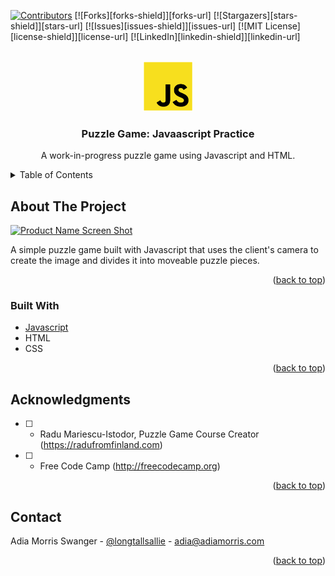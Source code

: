 <div id="top"></div>

[![Contributors][contributors-shield]][contributors-url]
[![Forks][forks-shield]][forks-url]
[![Stargazers][stars-shield]][stars-url]
[![Issues][issues-shield]][issues-url]
[![MIT License][license-shield]][license-url]
[![LinkedIn][linkedin-shield]][linkedin-url]


<br />
<div align="center">
  <a href="https://github.com/adiamorrisswanger/puzzle-game-practice.git">
    <img src="/images/js-logo.png" alt="Javascript Logo" width=80 height=80>
  </a>

<h3 align="center">Puzzle Game: Javaascript Practice</h3>

  <p align="center">
    A work-in-progress puzzle game using Javascript and HTML. 
    <br />

  </p>
</div>
<!-- TABLE OF CONTENTS -->
<details>
  <summary>Table of Contents</summary>
  <ol>
    <li>
      <a href="#about-the-project">About The Project</a>
      <ul>
        <li><a href="#built-with">Built With</a></li>
      </ul>
    </li>
    <li><a href="#contact">Contact</a></li>
    <li><a href="#acknowledgments">Acknowledgments</a></li>
  </ol>
</details>

<!-- ABOUT THE PROJECT -->
## About The Project

[![Product Name Screen Shot][product-screenshot]](/images/PuzzleGameScreenShot.png)

A simple puzzle game built with Javascript that uses the client's camera to create the image and divides it into moveable puzzle pieces.

<p align="right">(<a href="#top">back to top</a>)</p>

### Built With

* [Javascript](https://javascript.com/)
* HTML
* CSS

<p align="right">(<a href="#top">back to top</a>)</p>




<!-- ACKNOWLEDGMENTS -->
## Acknowledgments

* [ ] - Radu Mariescu-Istodor, Puzzle Game Course Creator (https://radufromfinland.com)
* [ ] - Free Code Camp (http://freecodecamp.org)


<p align="right">(<a href="#top">back to top</a>)</p>

<!-- CONTACT -->
## Contact

Adia Morris Swanger - [@longtallsallie](https://twitter.com/longtallsallie) - adia@adiamorris.com


<p align="right">(<a href="#top">back to top</a>)</p>

<!-- MARKDOWN LINKS & IMAGES -->
<!-- https://www.markdownguide.org/basic-syntax/#reference-style-links -->
[contributors-shield]: https://img.shields.io/github/contributors/adiamorrisswanger/puzzle-game-practice.svg?style=for-the-badge
[contributors-url]: https://github.com/adiamorrisswanger/puzzle-game-practice/graphs/contributors
<!-- Upload screenshot -->
[product-screenshot]: (/images/PuzzleGameScreenShot.png)
